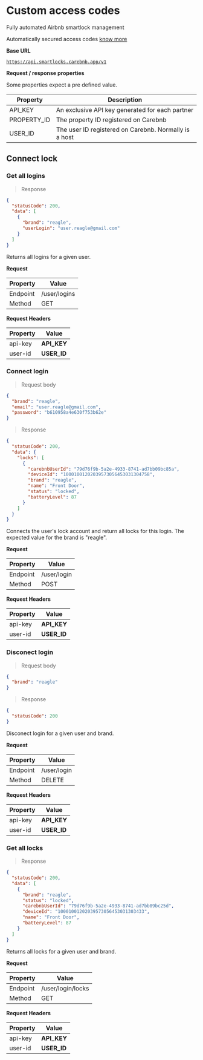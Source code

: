 # Custom access codes

Fully automated Airbnb smartlock management

Automatically secured access codes
[know more](https://carebnb.app/services/custom-access-codes/)

**Base URL**

<code>https://api.smartlocks.carebnb.app/v1</code>

**Request / response properties**

Some properties expect a pre defined value.

| Property    | Description                                           |
| ----------- | ----------------------------------------------------- |
| API_KEY     | An exclusive API key generated for each partner       |
| PROPERTY_ID | The property ID registered on Carebnb                 |
| USER_ID     | The user ID registered on Carebnb. Normally is a host |

## Connect lock

### Get all logins

> Response

```json
{
  "statusCode": 200,
  "data": [
    {
      "brand": "reagle",
      "userLogin": "user.reagle@gmail.com"
    }
  ]
}
```

Returns all logins for a given user.

**Request**

| Property | Value        |
| -------- | ------------ |
| Endpoint | /user/logins |
| Method   | GET          |

**Request Headers**

| Property | Value       |
| -------- | ----------- |
| api-key  | **API_KEY** |
| user-id  | **USER_ID** |

### Connect login

> Request body

```json
{
  "brand": "reagle",
  "email": "user.reagle@gmail.com",
  "password": "b610958a4e630f753b62e"
}
```

> Response

```json
{
  "statusCode": 200,
  "data": {
    "locks": [
      {
        "carebnbUserId": "79d76f9b-5a2e-4933-8741-ad7bb09bc85a",
        "deviceId": "10001001202039573056453031304758",
        "brand": "reagle",
        "name": "Front Door",
        "status": "locked",
        "batteryLevel": 87
      }
    ]
  }
}
```

Connects the user's lock account and return all locks for this login.
The expected value for the brand is "reagle".

**Request**

| Property | Value       |
| -------- | ----------- |
| Endpoint | /user/login |
| Method   | POST        |

**Request Headers**

| Property | Value       |
| -------- | ----------- |
| api-key  | **API_KEY** |
| user-id  | **USER_ID** |

### Disconect login

> Request body

```json
{
  "brand": "reagle"
}
```

> Response

```json
{
  "statusCode": 200
}
```

Disconect login for a given user and brand.

**Request**

| Property | Value       |
| -------- | ----------- |
| Endpoint | /user/login |
| Method   | DELETE      |

**Request Headers**

| Property | Value       |
| -------- | ----------- |
| api-key  | **API_KEY** |
| user-id  | **USER_ID** |

### Get all locks

> Response

```json
{
  "statusCode": 200,
  "data": [
    {
      "brand": "reagle",
      "status": "locked",
      "carebnbUserId": "79d76f9b-5a2e-4933-8741-ad7bb09bc25d",
      "deviceId": "10001001202039573056453031303433",
      "name": "Front Door",
      "batteryLevel": 87
    }
  ]
}
```

Returns all locks for a given user and brand.

**Request**

| Property | Value             |
| -------- | ----------------- |
| Endpoint | /user/login/locks |
| Method   | GET               |

**Request Headers**

| Property | Value       |
| -------- | ----------- |
| api-key  | **API_KEY** |
| user-id  | **USER_ID** |
